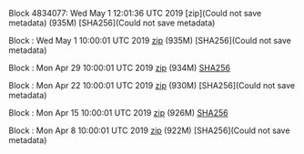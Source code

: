 Block 4834077: Wed May  1 12:01:36 UTC 2019 [zip](Could not save metadata) (935M) [SHA256](Could not save metadata)

Block : Wed May  1 10:00:01 UTC 2019 [zip]() (935M) [SHA256](Could not save metadata)

Block : Mon Apr 29 10:00:01 UTC 2019 [zip](https://transfer.sh/nIbmD/bootstrap.dat.20190429.zip) (934M) [SHA256](https://transfer.sh/kv4LJ/sha256.txt)

Block : Mon Apr 22 10:00:01 UTC 2019 [zip]() (930M) [SHA256](Could not save metadata)

Block : Mon Apr 15 10:00:01 UTC 2019 [zip](https://transfer.sh/1PJxY/bootstrap.dat.20190415.zip) (926M) [SHA256](https://transfer.sh/VWxkY/sha256.txt)

Block : Mon Apr  8 10:00:01 UTC 2019 [zip]() (922M) [SHA256](Could not save metadata)
